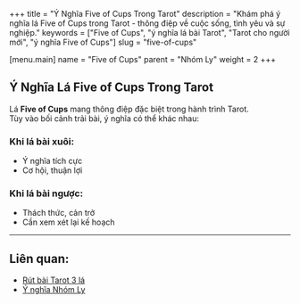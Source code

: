 +++
title = "Ý Nghĩa Five of Cups Trong Tarot"
description = "Khám phá ý nghĩa lá Five of Cups trong Tarot - thông điệp về cuộc sống, tình yêu và sự nghiệp."
keywords = ["Five of Cups", "ý nghĩa lá bài Tarot", "Tarot cho người mới", "ý nghĩa Five of Cups"]
slug = "five-of-cups"

[menu.main]
name = "Five of Cups"
parent = "Nhóm Ly"
weight = 2
+++

## Ý Nghĩa Lá Five of Cups Trong Tarot

Lá **Five of Cups** mang thông điệp đặc biệt trong hành trình Tarot.  
Tùy vào bối cảnh trải bài, ý nghĩa có thể khác nhau:

### Khi lá bài xuôi:
- Ý nghĩa tích cực  
- Cơ hội, thuận lợi  

### Khi lá bài ngược:
- Thách thức, cản trở  
- Cần xem xét lại kế hoạch  

---

## Liên quan:
- [Rút bài Tarot 3 lá](../../)
- [Ý nghĩa Nhóm Ly](../)
